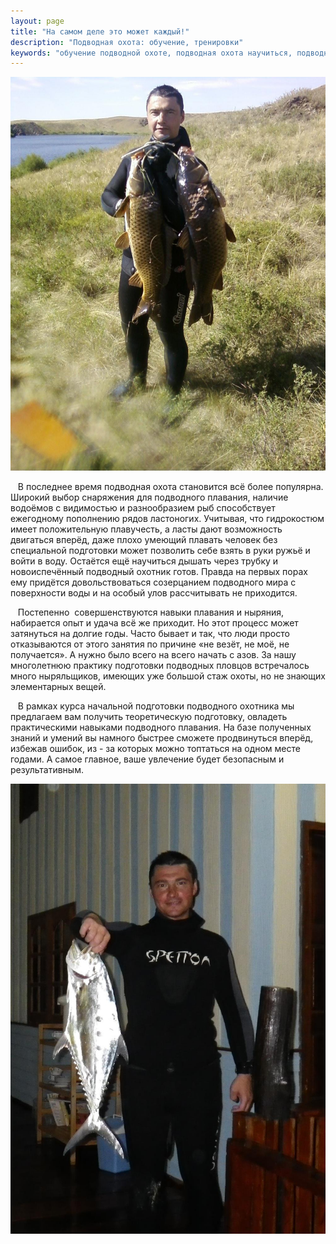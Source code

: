 ```yaml
---
layout: page
title: "На самом деле это может каждый!"
description: "Подводная охота: обучение, тренировки"
keywords: "обучение подводной охоте, подводная охота научиться, подводные охотники челябинск, научиться подводной охоте, подводная охота Челябинск, подводная охота озера, подводная охота где поохотиться, мир подводной охоты, подводный мир охоты, подводная охота видео 2012, арбалет для подводной охоты, подводная охота зимой, подводная охота для начинающих, подводная охота с инструктором, подводная охота форум, подводная охота на щуку, снаряжение для подводной охоты цены, подводная охота зима"
---
```


![На самом деле это может каждый!](/images/karp.png)

  
   В последнее время подводная охота становится всё более популярна. Широкий выбор снаряжения для подводного плавания, наличие водоёмов с видимостью и разнообразием рыб способствует ежегодному пополнению рядов ластоногих. Учитывая, что гидрокостюм имеет положительную плавучесть, а ласты дают возможность двигаться вперёд, даже плохо умеющий плавать человек без специальной подготовки может позволить себе взять в руки ружьё и войти в воду. Остаётся ещё научиться дышать через трубку и новоиспечённый подводный охотник готов. Правда на первых порах ему придётся довольствоваться созерцанием подводного мира с поверхности воды и на особый улов рассчитывать не приходится.

   Постепенно  совершенствуются навыки плавания и ныряния, набирается опыт и удача всё же приходит. Но этот процесс может затянуться на долгие годы. Часто бывает и так, что люди просто отказываются от этого занятия по причине «не везёт, не моё, не получается». А нужно было всего на всего начать с азов. За нашу многолетнюю практику подготовки подводных пловцов встречалось много ныряльщиков, имеющих уже большой стаж охоты, но не знающих элементарных вещей.

   В рамках курса начальной подготовки подводного охотника мы предлагаем вам получить теоретическую подготовку, овладеть практическими навыками подводного плавания. На базе полученных знаний и умений вы намного быстрее сможете продвинуться вперёд, избежав ошибок, из - за которых можно топтаться на одном месте годами. А самое главное, ваше увлечение будет безопасным и результативным.

![tunec](/images/tunec.jpg)